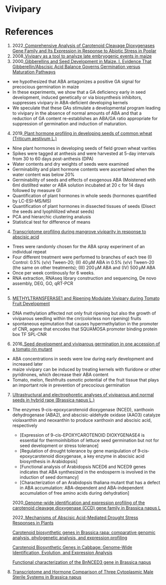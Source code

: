 # Vivipary

# References

1. 2022_[Comprehensive Analysis of Carotenoid Cleavage Dioxygenases Gene Family and Its Expression in Response to Abiotic Stress in Poplar](https://www.mdpi.com/1422-0067/23/3/1418)
2. 2008_[Vivipary as a tool to analyze late embryogenic events in maize](https://www.nature.com/articles/hdy200829)
3. 2000_[Gibberellins and Seed Development in Maize. I. Evidence That Gibberellin/Abscisic Acid Balance Governs Germination versus Maturation Pathways](https://www.ncbi.nlm.nih.gov/pmc/articles/PMC58942/)
  -  we hypothesized that ABA antagonizes a positive GA signal for precocious germination in maize
  -  In these experiments, we show that a GA deficiency early in seed development, induced genetically or via biosynthesis inhibitors, suppresses vivipary in ABA-deficient developing kernels
  -  We speculate that these GAs stimulate a developmental program leading to vivipary in the absence of normal amounts of ABA and that a reduction of GA content re-establishes an ABA/GA ratio appropriate for suppression of germination and induction of maturation.
4. 2019_[Plant hormone profiling in developing seeds of common wheat (Triticum aestivum L.)](https://www.ncbi.nlm.nih.gov/pmc/articles/PMC6977454/)
  - Nine plant hormones in developing seeds of field grown wheat varities
  - Spikes were tagged at anthesis and were harvested at 5-day intervals from 30 to 60 days post-anthesis (DPA)
  - Water contents and dry weights of seeds were examined
  - Germinability and plant hormone contents were ascertained when the water content was below 20%
  - Germinability of seeds and effects of exogenous ABA (Moistened wtih 6ml distillted water or ABA solution incubated at 20 c for 14 days followed by measure GI
  - Quantification of plant hormones in whole seeds (hormones quantified by LC-ESI-MS/MS)
  - Quantification of plant hormones in dissected tissues of seeds (Disect the seeds and lyophlilized wheat seeds)
  - PCA and hierarchic clustering analusis
  - Statistical test for difference of means
  
4. [Transcriptome profiling during mangrove viviparity in response to abscisic acid](https://www.nature.com/articles/s41598-018-19236-x#Sec11)
  - Trees were randomly chosen for the ABA spray experiment of an individual repeat
  - Four different treatment were performed to branches of each tree (I) Control: 0.5% (v/v) Tween-20; (II) 40 μM ABA in 0.5% (v/v) Tween-20 (the same on other treatments); (III) 200 μM ABA and (IV) 500 μM ABA
  - Once per week continously for 6 weeks.
  - RNA extraction, RNAseq library construction and sequencing, De novo assembly, DEG, GO, qRT-PCR
  - 
5. [METHYLTRANSFERASE1 and Ripening Modulate Vivipary during Tomato Fruit Development](https://academic.oup.com/plphys/article/183/4/1883/6118552)
  - DNA methylation affected not only fruit ripening but also the growth of viviparous seedling within the cnr(colorless non ripening) fruits
  - spontaneous epimutation that causes hypermethylation in the promoter of CNR, agene that encodes that SQUAMOSA promoter binding protein box TF SPL-CNR


6. 2016_[Seed development and viviparous germination in one accession of a tomato rin mutant](https://www.ncbi.nlm.nih.gov/pmc/articles/PMC4902461/)
  - ABA concentrations in seeds were low during early development and increased later
  - maize vivipary can be induced by treating kernels with fluridone or other pyridinones, which decrease their ABA content
  - Tomato, melon, fleshfruits osmotic potential of the fruit tissue that plays an important role in prevention of precocious germination

7. [Ultrastructural and electrophoretic analyses of viviparous and normal seeds in hybrid rape (Brassica napus L.)](https://sci-hub.se/10.15258/sst.2008.36.2.10)



 * The enzymes 9-cis-epoxycarotenoid dioxygenase (NCED), xanthoxin dehydrogenase (ABA2), and abscisic-aldehyde oxidase (AAO3) catalyze violaxanthin and neoxanthin to produce xanthoxin and abscisic acid, respectively
    - [Expression of 9-cis-EPOXYCAROTENOID DIOXYGENASE4 is essential for thermoinhibition of lettuce seed germination but not for seed development or stress tolerance]
    - [Regulation of drought tolerance by gene manipulation of 9‐cis‐epoxycarotenoid dioxygenase, a key enzyme in abscisic acid biosynthesis in Arabidopsis]
    - [Functional analysis of Arabidopsis NCED6 and NCED9 genes indicates that ABA synthesized in the endosperm is involved in the induction of seed dormancy]
    - [Characterization of an Arabidopsis thaliana mutant that has a defect in ABA accumulation: ABA-dependent and ABA-independent accumulation of free amino acids during dehydration]
    
    2020_[Genome-wide identification and expression profiling of the carotenoid cleavage dioxygenase (CCD) gene family in Brassica napus L](https://journals.plos.org/plosone/article?id=10.1371/journal.pone.0238179)
    
    2022_[Mechanisms of Abscisic Acid-Mediated Drought Stress Responses in Plants](https://www.mdpi.com/1422-0067/23/3/1084/htm)
   
   [Carotenoid biosynthetic genes in Brassica rapa: comparative genomic analysis, phylogenetic analysis, and expression profiling](https://www.ncbi.nlm.nih.gov/pmc/articles/PMC4490644/#CR26)
   
   [Carotenoid Biosynthetic Genes in Cabbage: Genome-Wide Identification, Evolution, and Expression Analysis](https://www.mdpi.com/2073-4425/12/12/2027/htm)
   
   [Functional characterization of the BnNCED3 gene in Brassica napus](https://www.sciencedirect.com/science/article/pii/S0168945216301728?via%3Dihub)

8. [Transcriptome and Hormone Comparison of Three Cytoplasmic Male Sterile Systems in Brassica napus](https://www.mdpi.com/1422-0067/19/12/4022/htm)
